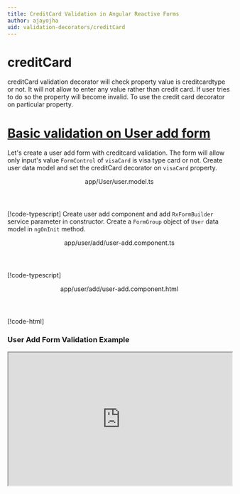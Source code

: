 ```yaml
---
title: CreditCard Validation in Angular Reactive Forms
author: ajayojha
uid: validation-decorators/creditCard
---
```

# creditCard
creditCard validation decorator will check property value is creditcardtype or not. It will not allow to enter any value rather than credit card. If user tries to do so the property will become invalid. To use the credit card decorator on particular property.
 
# [Basic validation on User add form  ](#tab/basic-validation-on-User-add-form)
Let's create a user add form with creditcard validation. The form will allow only input's value `FormControl` of `visaCard` is visa type card or not. 
Create user data model and set the creditCard decorator on `visaCard` property.
<header class="header-tab-title">app/User/user.model.ts</header>

[!code-typescript[](../../examples/reactive-form-validators/creditCard/rxweb-creditCard-validation-add-angular-reactive-form/src/app/user/user.model.ts?highlight=5)]
Create user add component and add `RxFormBuilder` service parameter in constructor. Create a `FormGroup` object of `User` data model in `ngOnInit` method.
<header class="header-tab-title">app/user/add/user-add.component.ts</header>

[!code-typescript[](../../examples/reactive-form-validators/creditCard/rxweb-creditCard-validation-add-angular-reactive-form/src/app/user/add/user-add.component.ts?highlight=17,21-22)]
<header class="header-tab-title">app/user/add/user-add.component.html</header>

[!code-html[](../../examples/reactive-form-validators/creditCard/rxweb-creditCard-validation-add-angular-reactive-form/src/app/user/add/user-add.component.html)]

<h3>User Add Form Validation Example</h3>
<iframe src="https://stackblitz.com/edit/rxweb-creditCard-validation-add-angular-reactive-form?embed=1&file=src/styles.css&hideExplorer=1&hideNavigation=1&view=preview" width="100%" height="300">

# [Basic validation on User edit  form](#tab/basic-validation-on-User-edit-form)
let's create a user edit form with creditcard validation. The form will allow only input's value `FormControl` of `visaCard` is visa type card or not. 
Create user data model and set the creditCard decorator on `visaCard` property.
<header class="header-tab-title">app/User/user.model.ts</header>

[!code-typescript[](../../examples/reactive-form-validators/creditCard/rxweb-creditCard-validation-edit-angular-reactive-form/src/app/user/user.model.ts?highlight=5)]
Create user edit component and add `RxFormBuilder` and `HttpClient` service parameter  in constructor. On `ngOnInit` method get request method for getting data from json or server and that data pass in `this.formBuilder.formGroup<User>(User,user)`
<header class="header-tab-title">app/user/edit/user-edit.component.ts</header>

[!code-typescript[](../../examples/reactive-form-validators/creditCard/rxweb-creditCard-validation-edit-angular-reactive-form/src/app/user/edit/user-edit.component.ts?highlight=17,21-22)]
<header class="header-tab-title">app/user/edit/user-edit.component.html</header>

[!code-html[](../../examples/reactive-form-validators/creditCard/rxweb-creditCard-validation-edit-angular-reactive-form/src/app/user/edit/user-edit.component.html)]

<h3>User Edit Form Validation Example</h3>
<iframe src="https://stackblitz.com/edit/rxweb-creditCard-validation-edit-angular-reactive-form?embed=1&file=src/styles.css&hideExplorer=1&hideNavigation=1&view=preview" width="100%" height="300">

---

# CreditCardConfig 
conditionalExpression and message options are not mandatory but creditCardTypes is mandatory to use in the `@creditCard()` decorator. If needed then use the below options.


|Option | Description |
|--- | ---- |
|[creditCardTypes](#creditcardtypes) | Credit card type has different Card types e.g. Visa, AmericanExpress, Maestro, JCB, Discover, DinersClub, MasterCard. |
|[conditionalExpression](#conditionalexpression) | Credit Card validation should be applied if the condition is matched in the `conditionalExpression` function. Validation framework will pass two parameters at the time of `conditionalExpression` check. Those two parameters are current `FormGroup` value and root `FormGroup` value. You can apply the condition on respective object value.If there is need of dynamic validation means it is not fixed in client code, it will change based on some criterias. In this scenario you can bind the expression based on the expression value is coming from the web server in `string` format. The `conditionalExpression` will work as same as client function. |
|[message](#message) | To override the global configuration message and show the custom message on particular control property. |

## creditCardTypes 
Type :  `CreditCardType[]` 

Credit card type has different Card types e.g. Visa, AmericanExpress, Maestro, JCB, Discover, DinersClub, MasterCard.
 
<header class="header-title">user.model.ts (User class property)</header>

[!code-typescript[](../../examples/reactive-form-validators/creditCard/complete-rxweb-creditCard-validation-add-angular-reactive-form/src/app/user/user.model.ts#L7-L8)]

## conditionalExpression 
Type :  `Function`  |  `string` 

Credit Card validation should be applied if the condition is matched in the `conditionalExpression` function. Validation framework will pass two parameters at the time of `conditionalExpression` check. Those two parameters are current `FormGroup` value and root `FormGroup` value. You can apply the condition on respective object value.
If there is need of dynamic validation means it is not fixed in client code, it will change based on some criterias. In this scenario you can bind the expression based on the expression value is coming from the web server in `string` format. The `conditionalExpression` will work as same as client function.
 
> Binding `conditionalExpression` with `Function` object.
<header class="header-title">user.model.ts (User class property)</header>

[!code-typescript[](../../examples/reactive-form-validators/creditCard/complete-rxweb-creditCard-validation-add-angular-reactive-form/src/app/user/user.model.ts#L7-L8)]

 
> Binding `conditionalExpression` with `string` datatype.
<header class="header-title">user.model.ts (User class property)</header>

[!code-typescript[](../../examples/reactive-form-validators/creditCard/complete-rxweb-creditCard-validation-add-angular-reactive-form/src/app/user/user.model.ts#L7-L8)]

## message 
Type :  `string` 

To override the global configuration message and show the custom message on particular control property.
 
<header class="header-title">user.model.ts (User class property)</header>

[!code-typescript[](../../examples/reactive-form-validators/creditCard/complete-rxweb-creditCard-validation-add-angular-reactive-form/src/app/user/user.model.ts#L7-L8)]


# creditCard Validation Complete Example
# [User Model](#tab/complete-user)
<header class="header-tab-title">app/user/user.model.ts</header>

[!code-typescript[](../../examples/reactive-form-validators/creditCard/complete-rxweb-creditCard-validation-add-angular-reactive-form/src/app/user/user.model.ts)]

# [Address Info Add Component](#tab/complete-user-add-component)
<header class="header-tab-title">app/user/add/user-add.component.ts</header>

[!code-typescript[](../../examples/reactive-form-validators/creditCard/complete-rxweb-creditCard-validation-add-angular-reactive-form/src/app/user/add/user-add.component.ts)]

# [Address Info Add Html Component](#tab/complete-user-add-html-component)
<header class="header-tab-title">app/user/add/user-add.component.html</header>

[!code-html[](../../examples/reactive-form-validators/creditCard/complete-rxweb-creditCard-validation-add-angular-reactive-form/src/app/user/add/user-add.component.html)]

# [Working Example](#tab/complete-working-example)
<iframe src="https://stackblitz.com/edit/complete-rxweb-creditCard-validation-add-angular-reactive-form?embed=1&file=src/app/address-info/address&hideNavigation=1&view=preview" width="100%" height="500">

---

# Dynamic creditCard Validation Complete Example
# [User Model](#tab/dynamic-user)
<header class="header-tab-title">app/user/user.model.ts</header>

[!code-typescript[](../../examples/reactive-form-validators/creditCard/dynamic-rxweb-creditCard-validation-add-angular-reactive-form/src/app/user/user.model.ts)]

# [Address Info Add Component](#tab/dynamic-user-add-component)
<header class="header-tab-title">app/user/add/user-add.component.ts</header>

[!code-typescript[](../../examples/reactive-form-validators/creditCard/dynamic-rxweb-creditCard-validation-add-angular-reactive-form/src/app/user/add/user-add.component.ts)]

# [Address Info Add Html Component](#tab/dynamic-user-add-html-component)
<header class="header-tab-title">app/user/add/user-add.component.html</header>

[!code-html[](../../examples/reactive-form-validators/creditCard/dynamic-rxweb-creditCard-validation-add-angular-reactive-form/src/app/user/add/user-add.component.html)]

# [Working Example](#tab/dynamic-working-example)
<iframe src="https://stackblitz.com/edit/dynamic-rxweb-creditCard-validation-add-angular-reactive-form?embed=1&file=src/app/address-info/address&hideNavigation=1&view=preview" width="100%" height="500">

---






